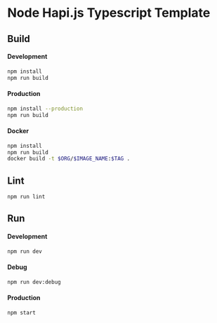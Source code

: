 # Node Hapi.js Typescript Template

## Build

#### Development

```bash
npm install
npm run build
```

#### Production

```bash
npm install --production
npm run build
```

#### Docker

```bash
npm install
npm run build
docker build -t $ORG/$IMAGE_NAME:$TAG .
```

## Lint

```bash
npm run lint
```

## Run

#### Development

```bash
npm run dev
```

#### Debug

```bash
npm run dev:debug
```

#### Production

```bash
npm start
```
